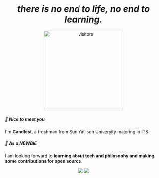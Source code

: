 <h1 align="center"><i>there is no end to life, no end to learning.</i></h1>

<div align="center">
  <img
    width="256px"
    alt="visitors"
    src="https://count.getloli.com/get/@candlest"
  />
</div>

##### 👋 Nice to meet you

I'm **Candlest**, a freshman from Sun Yat-sen University majoring in ITS.

##### 🥺 As a **NEWBIE**

I am looking forward to **learning about tech and philosophy and making some contributions for open source**.

<div align="center">
    <img src="https://github-readme-stats.vercel.app/api/top-langs/?hide=javascript,html,asl&username=candlest&exclude_repo=arch-guide,candlest.github.io,candlest"/>
    <img src="https://github-readme-stats.vercel.app/api?username=candlest&show_icons=true&line_height=40"/>
</div>
